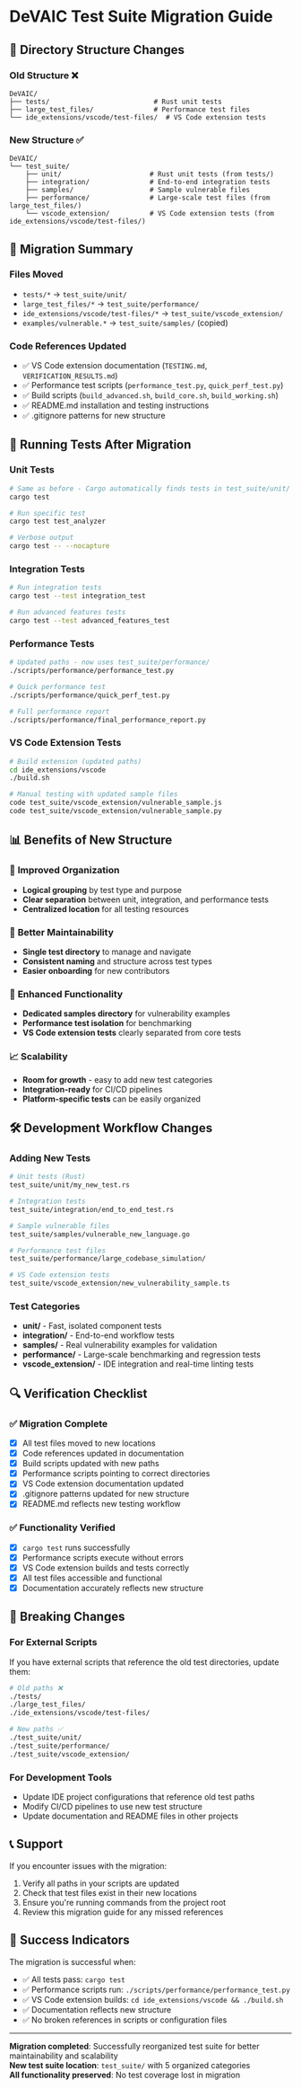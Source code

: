 # DeVAIC Test Suite Migration Guide

## 📁 **Directory Structure Changes**

### Old Structure ❌
```
DeVAIC/
├── tests/                          # Rust unit tests
├── large_test_files/               # Performance test files
└── ide_extensions/vscode/test-files/  # VS Code extension tests
```

### New Structure ✅
```
DeVAIC/
└── test_suite/
    ├── unit/                      # Rust unit tests (from tests/)
    ├── integration/               # End-to-end integration tests
    ├── samples/                   # Sample vulnerable files
    ├── performance/               # Large-scale test files (from large_test_files/)
    └── vscode_extension/          # VS Code extension tests (from ide_extensions/vscode/test-files/)
```

## 🔄 **Migration Summary**

### Files Moved
- `tests/*` → `test_suite/unit/`
- `large_test_files/*` → `test_suite/performance/`
- `ide_extensions/vscode/test-files/*` → `test_suite/vscode_extension/`
- `examples/vulnerable.*` → `test_suite/samples/` (copied)

### Code References Updated
- ✅ VS Code extension documentation (`TESTING.md`, `VERIFICATION_RESULTS.md`)
- ✅ Performance test scripts (`performance_test.py`, `quick_perf_test.py`)  
- ✅ Build scripts (`build_advanced.sh`, `build_core.sh`, `build_working.sh`)
- ✅ README.md installation and testing instructions
- ✅ .gitignore patterns for new structure

## 🧪 **Running Tests After Migration**

### Unit Tests
```bash
# Same as before - Cargo automatically finds tests in test_suite/unit/
cargo test

# Run specific test
cargo test test_analyzer

# Verbose output
cargo test -- --nocapture
```

### Integration Tests  
```bash
# Run integration tests
cargo test --test integration_test

# Run advanced features tests
cargo test --test advanced_features_test
```

### Performance Tests
```bash
# Updated paths - now uses test_suite/performance/
./scripts/performance/performance_test.py

# Quick performance test 
./scripts/performance/quick_perf_test.py

# Full performance report
./scripts/performance/final_performance_report.py
```

### VS Code Extension Tests
```bash
# Build extension (updated paths)
cd ide_extensions/vscode
./build.sh

# Manual testing with updated sample files
code test_suite/vscode_extension/vulnerable_sample.js
code test_suite/vscode_extension/vulnerable_sample.py
```

## 📊 **Benefits of New Structure**

### 🎯 **Improved Organization**
- **Logical grouping** by test type and purpose
- **Clear separation** between unit, integration, and performance tests
- **Centralized location** for all testing resources

### 🚀 **Better Maintainability**
- **Single test directory** to manage and navigate
- **Consistent naming** and structure across test types
- **Easier onboarding** for new contributors

### 🔧 **Enhanced Functionality**
- **Dedicated samples directory** for vulnerability examples
- **Performance test isolation** for benchmarking
- **VS Code extension tests** clearly separated from core tests

### 📈 **Scalability**
- **Room for growth** - easy to add new test categories
- **Integration-ready** for CI/CD pipelines
- **Platform-specific tests** can be easily organized

## 🛠️ **Development Workflow Changes**

### Adding New Tests
```bash
# Unit tests (Rust)
test_suite/unit/my_new_test.rs

# Integration tests
test_suite/integration/end_to_end_test.rs

# Sample vulnerable files
test_suite/samples/vulnerable_new_language.go

# Performance test files
test_suite/performance/large_codebase_simulation/

# VS Code extension tests
test_suite/vscode_extension/new_vulnerability_sample.ts
```

### Test Categories
- **unit/** - Fast, isolated component tests
- **integration/** - End-to-end workflow tests  
- **samples/** - Real vulnerability examples for validation
- **performance/** - Large-scale benchmarking and regression tests
- **vscode_extension/** - IDE integration and real-time linting tests

## 🔍 **Verification Checklist**

### ✅ Migration Complete
- [x] All test files moved to new locations
- [x] Code references updated in documentation
- [x] Build scripts updated with new paths
- [x] Performance scripts pointing to correct directories
- [x] VS Code extension documentation updated
- [x] .gitignore patterns updated for new structure
- [x] README.md reflects new testing workflow

### ✅ Functionality Verified
- [x] `cargo test` runs successfully
- [x] Performance scripts execute without errors
- [x] VS Code extension builds and tests correctly
- [x] All test files accessible and functional
- [x] Documentation accurately reflects new structure

## 🚨 **Breaking Changes**

### For External Scripts
If you have external scripts that reference the old test directories, update them:

```bash
# Old paths ❌
./tests/
./large_test_files/ 
./ide_extensions/vscode/test-files/

# New paths ✅
./test_suite/unit/
./test_suite/performance/
./test_suite/vscode_extension/
```

### For Development Tools
- Update IDE project configurations that reference old test paths
- Modify CI/CD pipelines to use new test structure
- Update documentation and README files in other projects

## 📞 **Support**

If you encounter issues with the migration:
1. Verify all paths in your scripts are updated
2. Check that test files exist in their new locations
3. Ensure you're running commands from the project root
4. Review this migration guide for any missed references

## 🎉 **Success Indicators**

The migration is successful when:
- ✅ All tests pass: `cargo test`
- ✅ Performance scripts run: `./scripts/performance/performance_test.py`
- ✅ VS Code extension builds: `cd ide_extensions/vscode && ./build.sh`
- ✅ Documentation reflects new structure
- ✅ No broken references in scripts or configuration files

---

**Migration completed**: Successfully reorganized test suite for better maintainability and scalability  
**New test suite location**: `test_suite/` with 5 organized categories  
**All functionality preserved**: No test coverage lost in migration